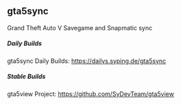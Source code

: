 ## gta5sync
Grand Theft Auto V Savegame and Snapmatic sync

##### Daily Builds

gta5sync Daily Builds: https://dailys.syping.de/gta5sync

##### Stable Builds

gta5view Project: https://github.com/SyDevTeam/gta5view
